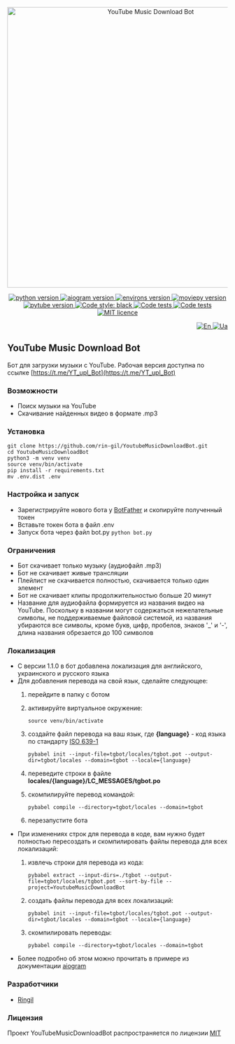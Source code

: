 <p align="center">
    <img src="https://repository-images.githubusercontent.com/558609537/280063f1-bec4-49aa-bf56-054cdb00f8d3" alt="YouTube Music Download Bot" width="640">
</p>

<p align="center">
    <a href="https://www.python.org/downloads/release/python-3110/">
        <img src="https://img.shields.io/badge/python-v3.11-informational" alt="python version">
    </a>
    <a href="https://pypi.org/project/aiogram/2.23.1/">
        <img src="https://img.shields.io/badge/aiogram-v2.23.1-informational" alt="aiogram version">
    </a>
    <a href="https://pypi.org/project/environs/9.5.0/">
        <img src="https://img.shields.io/badge/environs-v9.5.0-informational" alt="environs version">
    </a>
    <a href="https://pypi.org/project/moviepy/1.0.3/">
        <img src="https://img.shields.io/badge/moviepy-v1.0.3-informational" alt="moviepy version">
    </a>
    <a href="https://pypi.org/project/pytube/12.1.0/">
        <img src="https://img.shields.io/badge/pytube-v12.1.0-informational" alt="pytube version">
    </a>
    <a href="https://github.com/psf/black">
        <img alt="Code style: black" src="https://img.shields.io/badge/code%20style-black-black.svg">
    </a>
    <a href="https://github.com/rin-gil/YoutubeMusicDownloadBot/actions/workflows/tests.yml">
        <img src="https://github.com/rin-gil/YoutubeMusicDownloadBot/actions/workflows/tests.yml/badge.svg" alt="Code tests">
    </a>
    <a href="https://github.com/rin-gil/YoutubeMusicDownloadBot/actions/workflows/codeql.yml">
        <img src="https://github.com/rin-gil/YoutubeMusicDownloadBot/actions/workflows/codeql.yml/badge.svg" alt="Code tests">
    </a>
    <a href="https://github.com/rin-gil/YoutubeMusicDownloadBot/blob/master/LICENCE">
        <img src="https://img.shields.io/badge/licence-MIT-success" alt="MIT licence">
    </a>
</p>

<p align="right">
    <a href="https://github.com/rin-gil/YoutubeMusicDownloadBot/blob/master/README.md">
        <img src="https://raw.githubusercontent.com/rin-gil/rin-gil/main/assets/img/icons/flags/united-kingdom_24x24.png" alt="En">
    </a>
    <a href="https://github.com/rin-gil/YoutubeMusicDownloadBot/blob/master/README.ua.md">
        <img src="https://raw.githubusercontent.com/rin-gil/rin-gil/main/assets/img/icons/flags/ukraine_24x24.png" alt="Ua">
    </a>
</p>

## YouTube Music Download Bot

Бот для загрузки музыки с YouTube. Рабочая версия доступна по ссылке [https://t.me/YT_upl_Bot](https://t.me/YT_upl_Bot)

### Возможности

* Поиск музыки на YouTube
* Скачивание найденных видео в формате .mp3

### Установка

```
git clone https://github.com/rin-gil/YoutubeMusicDownloadBot.git
cd YoutubeMusicDownloadBot
python3 -m venv venv
source venv/bin/activate
pip install -r requirements.txt
mv .env.dist .env
```

### Настройка и запуск

* Зарегистрируйте нового бота у [BotFather](https://t.me/BotFather) и скопируйте полученный токен
* Вставьте токен бота в файл .env
* Запуск бота через файл bot.py `python bot.py`

### Ограничения

* Бот скачивает только музыку (аудиофайл .mp3)
* Бот не скачивает живые трансляции
* Плейлист не скачивается полностью, скачивается только один элемент
* Бот не скачивает клипы продолжительностью больше 20 минут
* Название для аудиофайла формируется из названия видео на YouTube. Поскольку в названии могут содержаться нежелательные символы, не поддерживаемые файловой системой, из названия убираются все символы, кроме букв, цифр, пробелов, знаков '_' и '-', длина названия обрезается до 100 символов

### Локализация

* С версии 1.1.0 в бот добавлена локализация для английского, украинского и русского языка
* Для добавления перевода на свой язык, сделайте следующее:
  1. перейдите в папку с ботом
  2. активируйте виртуальное окружение:

     `source venv/bin/activate`
  3. создайте файл перевода на ваш язык, где **{language}** - код языка по стандарту [ISO 639-1](https://en.wikipedia.org/wiki/List_of_ISO_639-1_codes)

     `pybabel init --input-file=tgbot/locales/tgbot.pot --output-dir=tgbot/locales --domain=tgbot --locale={language}`
  4. переведите строки в файле **locales/{language}/LC_MESSAGES/tgbot.po**
  5. скомпилируйте перевод командой:

     `pybabel compile --directory=tgbot/locales --domain=tgbot`
  6. перезапустите бота
* При изменениях строк для перевода в коде, вам нужно будет полностью пересоздать и скомпилировать файлы 
  перевода для всех локализаций:
  1. извлечь строки для перевода из кода:

     `pybabel extract --input-dirs=./tgbot --output-file=tgbot/locales/tgbot.pot --sort-by-file --project=YoutubeMusicDownloadBot`
  2. создать файлы перевода для всех локализаций:

     `pybabel init --input-file=tgbot/locales/tgbot.pot --output-dir=tgbot/locales --domain=tgbot --locale={language}`
  3. скомпилировать переводы:

     `pybabel compile --directory=tgbot/locales --domain=tgbot`
* Более подробно об этом можно прочитать в примере из документации [aiogram](https://docs.aiogram.dev/en/latest/examples/i18n_example.html)
  
### Разработчики

* [Ringil](https://github.com/rin-gil)

### Лицензия

Проект YouTubeMusicDownloadBot распространяется по лицензии [MIT](https://github.com/rin-gil/YoutubeMusicDownloadBot/blob/master/LICENCE)